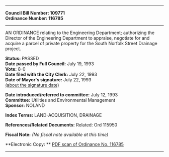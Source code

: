 * * * * *  
  
**Council Bill Number: [](#h0)[](#h2)109771**   
**Ordinance Number: 116785**  
  
* * * * *  
  
AN ORDINANCE relating to the Engineering Department; authorizing the Director of the Engineering Department to appraise, negotiate for and acquire a parcel of private property for the South Norfolk Street Drainage project.  
  
**Status:** PASSED   
**Date passed by Full Council:** July 19, 1993   
**Vote:** 8-0   
**Date filed with the City Clerk:** July 22, 1993   
**Date of Mayor's signature:** July 22, 1993   
[(about the signature date)](/~public/approvaldate.htm)   
  
  
**Date introduced/referred to committee:** July 12, 1993   
**Committee:** Utilities and Environmental Management   
**Sponsor:** NOLAND   
  
**Index Terms:** LAND-ACQUISITION, DRAINAGE  
  
**References/Related Documents:** Related: Ord 115950  
  
**Fiscal Note:** *(No fiscal note available at this time)*  
  
**Electronic Copy: ** [PDF scan of Ordinance No. 116785](/~archives/Ordinances/Ord_116785.pdf)  
  
* * * * *  
